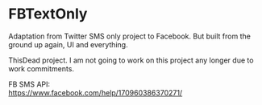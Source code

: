 # FBTextOnly
Adaptation from Twitter SMS only project to Facebook. But built from the ground up again, UI and everything.

ThisDead project. I am not going to work on this project any longer due to work commitments.

FB SMS API:
<br/>
https://www.facebook.com/help/170960386370271/
